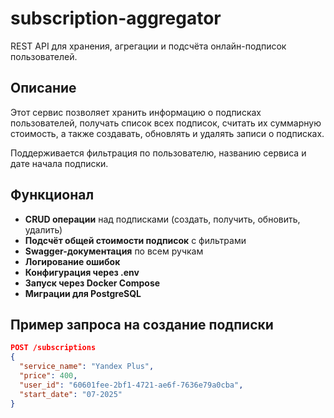 # subscription-aggregator

REST API для хранения, агрегации и подсчёта онлайн-подписок пользователей.

## Описание

Этот сервис позволяет хранить информацию о подписках пользователей, получать список всех подписок, считать их суммарную стоимость, а также создавать, обновлять и удалять записи о подписках.

Поддерживается фильтрация по пользователю, названию сервиса и дате начала подписки.

## Функционал

- **CRUD операции** над подписками (создать, получить, обновить, удалить)
- **Подсчёт общей стоимости подписок** с фильтрами
- **Swagger-документация** по всем ручкам
- **Логирование ошибок**
- **Конфигурация через .env**
- **Запуск через Docker Compose**
- **Миграции для PostgreSQL**

## Пример запроса на создание подписки

```json
POST /subscriptions
{
  "service_name": "Yandex Plus",
  "price": 400,
  "user_id": "60601fee-2bf1-4721-ae6f-7636e79a0cba",
  "start_date": "07-2025"
}

